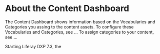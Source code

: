 # About the Content Dashboard

The Content Dashboard shows information based on the Vocabularies and Categories you assing to the content assets. To configure these Vocabularies and Categories, see ... To assign categories to your content, see ...

Starting Liferay DXP 7.3, the 